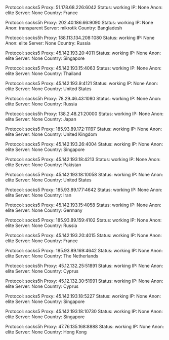 Protocol: socks5
Proxy: 51.178.68.226:6042
Status: working
IP: None
Anon: elite
Server: None
Country: France

Protocol: socks5h
Proxy: 202.40.186.66:9090
Status: working
IP: None
Anon: transparent
Server: mikrotik
Country: Bangladesh

Protocol: socks5h
Proxy: 188.113.134.208:1080
Status: working
IP: None
Anon: elite
Server: None
Country: Russia

Protocol: socks5
Proxy: 45.142.193.20:4011
Status: working
IP: None
Anon: elite
Server: None
Country: Singapore

Protocol: socks5
Proxy: 45.142.193.15:4063
Status: working
IP: None
Anon: elite
Server: None
Country: Thailand

Protocol: socks5
Proxy: 45.142.193.9:4121
Status: working
IP: None
Anon: elite
Server: None
Country: United States

Protocol: socks5h
Proxy: 78.29.46.43:1080
Status: working
IP: None
Anon: elite
Server: None
Country: Russia

Protocol: socks5h
Proxy: 138.2.48.21:20000
Status: working
IP: None
Anon: elite
Server: None
Country: Japan

Protocol: socks5
Proxy: 185.93.89.172:11197
Status: working
IP: None
Anon: elite
Server: None
Country: United Kingdom

Protocol: socks5
Proxy: 45.142.193.26:4004
Status: working
IP: None
Anon: elite
Server: None
Country: Singapore

Protocol: socks5
Proxy: 45.142.193.18:4213
Status: working
IP: None
Anon: elite
Server: None
Country: Pakistan

Protocol: socks5
Proxy: 45.142.193.18:10058
Status: working
IP: None
Anon: elite
Server: None
Country: United States

Protocol: socks5
Proxy: 185.93.89.177:4642
Status: working
IP: None
Anon: elite
Server: None
Country: Iran

Protocol: socks5
Proxy: 45.142.193.15:4058
Status: working
IP: None
Anon: elite
Server: None
Country: Germany

Protocol: socks5
Proxy: 185.93.89.159:4102
Status: working
IP: None
Anon: elite
Server: None
Country: Russia

Protocol: socks5
Proxy: 45.142.193.20:4015
Status: working
IP: None
Anon: elite
Server: None
Country: France

Protocol: socks5
Proxy: 185.93.89.169:4642
Status: working
IP: None
Anon: elite
Server: None
Country: The Netherlands

Protocol: socks5h
Proxy: 45.12.132.25:51891
Status: working
IP: None
Anon: elite
Server: None
Country: Cyprus

Protocol: socks5h
Proxy: 45.12.132.30:51991
Status: working
IP: None
Anon: elite
Server: None
Country: Cyprus

Protocol: socks5
Proxy: 45.142.193.18:5227
Status: working
IP: None
Anon: elite
Server: None
Country: Singapore

Protocol: socks5
Proxy: 45.142.193.18:10730
Status: working
IP: None
Anon: elite
Server: None
Country: Singapore

Protocol: socks5h
Proxy: 47.76.135.168:8888
Status: working
IP: None
Anon: elite
Server: None
Country: Hong Kong

